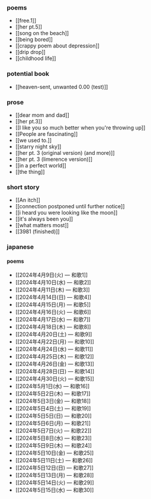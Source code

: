 ### poems
- [[free.1]]
- [[her pt.5]]
- [[song on the beach]]
- [[being bored]]
- [[crappy poem about depression]]
- [[drip drop]]
- [[childhood life]]
### potential book
- [[heaven-sent, unwanted 0.00 (test)]]
### prose
- [[dear mom and dad]]
- [[her pt.3]]
- [[I like you so much better when you're throwing up]]
- [[People are fascinating]]
- [[we used to.]]
- [[starry night sky]]
- [[her pt. 3 (original version) (and more)]]
- [[her pt. 3 (limerence version)]]
- [[in a perfect world]]
- [[the thing]]
### short story
- [[An itch]]
- [[connection postponed until further notice]]
- [[i heard you were looking like the moon]]
- [[it's always been you]]
- [[what matters most]] 
- [[3981 (finished)]]

### japanese
#### poems
- [[2024年4月9日(火) — 和歌1]]
- [[2024年4月10日(水) — 和歌2]]
- [[2024年4月11日(木) — 和歌3]]
- [[2024年4月14日(日) — 和歌4]]
- [[2024年4月15日(月) — 和歌5]]
- [[2024年4月16日(火) — 和歌6]]
- [[2024年4月17日(水) — 和歌7]]
- [[2024年4月18日(木) — 和歌8]]
- [[2024年4月20日(土) — 和歌9]]
- [[2024年4月22日(月) — 和歌10]]
- [[2024年4月24日(水) — 和歌11]]
- [[2024年4月25日(木) — 和歌12]]
- [[2024年4月26日(金) — 和歌13]]
- [[2024年4月28日(日) — 和歌14]]
- [[2024年4月30日(火) — 和歌15]]
- [[2024年5月1日(水) — 和歌16]]
- [[2024年5日2日(木) — 和歌17]]
- [[2024年5日3日(金) — 和歌18]]
- [[2024年5日4日(土) — 和歌19]]
- [[2024年5日5日(日) — 和歌20]]
- [[2024年5日6日(月) — 和歌21]]
- [[2024年5日7日(火) — 和歌22]]
- [[2024年5日8日(水) — 和歌23]]
- [[2024年5日9日(木) — 和歌24]]
- [[2024年5日10日(金) — 和歌25]]
- [[2024年5日11日(土) — 和歌26]]
- [[2024年5日12日(日) — 和歌27]]
- [[2024年5日13日(月) — 和歌28]]
- [[2024年5日14日(火) — 和歌29]]
- [[2024年5日15日(水) — 和歌30]]